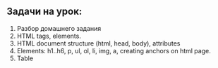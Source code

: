 ## Задачи на урок:

1. Разбор домашнего задания
2. HTML tags, elements.
3. HTML document structure (html, head, body), attributes
4. Elements: h1..h6, p, ul, ol, li, img, a, creating anchors on html page.
5. Table











